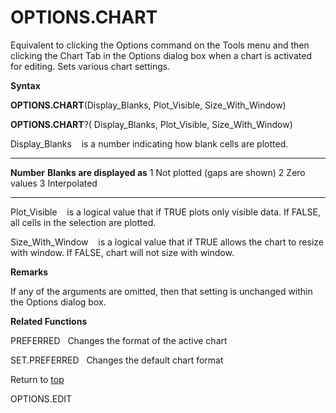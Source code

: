 OPTIONS.CHART
=============

Equivalent to clicking the Options command on the Tools menu and then
clicking the Chart Tab in the Options dialog box when a chart is
activated for editing. Sets various chart settings.

**Syntax**

**OPTIONS.CHART**(Display\_Blanks, Plot\_Visible, Size\_With\_Window)

**OPTIONS.CHART**?( Display\_Blanks, Plot\_Visible, Size\_With\_Window)

Display\_Blanks    is a number indicating how blank cells are plotted.

  ------------ ------------------------------
  **Number**   **Blanks are displayed as**
  1            Not plotted (gaps are shown)
  2            Zero values
  3            Interpolated
  ------------ ------------------------------

Plot\_Visible    is a logical value that if TRUE plots only visible
data. If FALSE, all cells in the selection are plotted.

Size\_With\_Window    is a logical value that if TRUE allows the chart
to resize with window. If FALSE, chart will not size with window.

**Remarks**

If any of the arguments are omitted, then that setting is unchanged
within the Options dialog box.

**Related Functions**

PREFERRED   Changes the format of the active chart

SET.PREFERRED   Changes the default chart format

Return to [top](#H)

OPTIONS.EDIT
